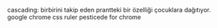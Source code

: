 cascading: birbirini takip eden prantteki bir özelliği çocuklara dağıtıyor.
google chrome css ruler
pesticede for chrome

